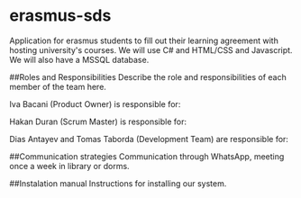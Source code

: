 # erasmus-sds
Application for erasmus students to fill out their learning agreement with hosting university's courses. We will use C# and HTML/CSS and Javascript. We will also have a MSSQL database.

##Roles and Responsibilities
Describe the role and responsibilities of each member of the team here.

Iva Bacani (Product Owner) is responsible for:

Hakan Duran (Scrum Master) is responsible for:

Dias Antayev and Tomas Taborda (Development Team) are responsible for:

##Communication strategies
Communication through WhatsApp, meeting once a week in library or dorms.

##Instalation manual
Instructions for installing our system.

